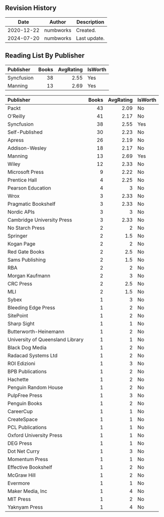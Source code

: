 ## Revision History

|Date|Author|Description|
|---|---|---|
|2020-12-22|numbworks|Created.|
|2024-07-20|numbworks|Last update.|

## Reading List By Publisher

| Publisher   |   Books |   AvgRating | IsWorth   |
|:------------|--------:|------------:|:----------|
| Syncfusion  |      38 |        2.55 | Yes       |
| Manning     |      13 |        2.69 | Yes       |

| Publisher                        |   Books |   AvgRating | IsWorth   |
|:---------------------------------|--------:|------------:|:----------|
| Packt                            |      43 |        2.09 | No        |
| O'Reilly                         |      41 |        2.17 | No        |
| Syncfusion                       |      38 |        2.55 | Yes       |
| Self-Published                   |      30 |        2.23 | No        |
| Apress                           |      26 |        2.19 | No        |
| Addison-Wesley                   |      18 |        2.17 | No        |
| Manning                          |      13 |        2.69 | Yes       |
| Wiley                            |      12 |        2.33 | No        |
| Microsoft Press                  |       9 |        2.22 | No        |
| Prentice Hall                    |       4 |        2.25 | No        |
| Pearson Education                |       4 |        3    | No        |
| Wrox                             |       3 |        2.33 | No        |
| Pragmatic Bookshelf              |       3 |        2.33 | No        |
| Nordic APIs                      |       3 |        3    | No        |
| Cambridge University Press       |       3 |        2.33 | No        |
| No Starch Press                  |       2 |        2    | No        |
| Springer                         |       2 |        1.5  | No        |
| Kogan Page                       |       2 |        2    | No        |
| Red Gate Books                   |       2 |        2.5  | No        |
| Sams Publishing                  |       2 |        1.5  | No        |
| RBA                              |       2 |        2    | No        |
| Morgan Kaufmann                  |       2 |        3    | No        |
| CRC Press                        |       2 |        2.5  | No        |
| MLI                              |       2 |        1.5  | No        |
| Sybex                            |       1 |        3    | No        |
| Bleeding Edge Press              |       1 |        2    | No        |
| SitePoint                        |       1 |        2    | No        |
| Sharp Sight                      |       1 |        1    | No        |
| Butterworth-Heinemann            |       1 |        2    | No        |
| University of Queensland Library |       1 |        1    | No        |
| Black Dog Media                  |       1 |        2    | No        |
| Radacad Systems Ltd              |       1 |        2    | No        |
| ROI Edizioni                     |       1 |        3    | No        |
| BPB Publications                 |       1 |        2    | No        |
| Hachette                         |       1 |        2    | No        |
| Penguin Random House             |       1 |        2    | No        |
| PulpFree Press                   |       1 |        3    | No        |
| Penguin Books                    |       1 |        2    | No        |
| CareerCup                        |       1 |        1    | No        |
| CreateSpace                      |       1 |        1    | No        |
| PCL Publications                 |       1 |        1    | No        |
| Oxford University Press          |       1 |        1    | No        |
| DEG Press                        |       1 |        1    | No        |
| Dot Net Curry                    |       1 |        3    | No        |
| Momentum Press                   |       1 |        1    | No        |
| Effective Bookshelf              |       1 |        2    | No        |
| McGraw Hill                      |       1 |        2    | No        |
| Evermore                         |       1 |        1    | No        |
| Maker Media, Inc                 |       1 |        4    | No        |
| MIT Press                        |       1 |        2    | No        |
| Yaknyam Press                    |       1 |        4    | No        |
